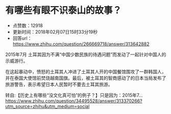 # 有哪些有眼不识泰山的故事？
- 点赞数：12918
- 更新时间：2018年02月07日15时33分19秒
- 回答url：https://www.zhihu.com/question/266669718/answer/313642882
<body>
 <p data-pid="KVoG-pst">2015年7月 土耳其因为不满“中国少数民族的待遇问题”而发动了一起针对中国人的示威游行。</p>
 <p data-pid="262bkmA1">在这起暴动中，愤怒的土耳其人冲进了土耳其人开的中国餐馆围攻了一群韩国人，并在泰国大使馆前焚烧越南国旗。最后，被土耳其的智商感动了的日本当局发布了旅游警告，表示希望日本人民暂时不要去土耳其旅游。</p>
 <p data-pid="E5TPDKjK">转自:【历史上有哪些“没文化真可怕”的例子？】只是因为：2015年7… <a href="https://www.zhihu.com/question/34495528/answer/313370266?utm_source=zhihu&amp;utm_medium=social" class="internal"><span class="invisible">https://www.</span><span class="visible">zhihu.com/question/3449</span><span class="invisible">5528/answer/313370266?utm_source=zhihu&amp;utm_medium=social</span><span class="ellipsis"></span></a></p>
</body>